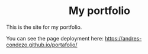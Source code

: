 <h1 align=center>My portfolio</h1>
This is the site for my portfolio.

You can see the page deployment here: https://andres-condezo.github.io/portafolio/
